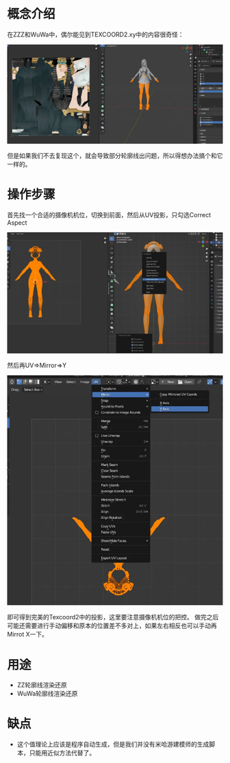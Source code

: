 # 概念介绍
在ZZZ和WuWa中，偶尔能见到TEXCOORD2.xy中的内容很奇怪：

![alt text](image.png)

但是如果我们不去复现这个，就会导致部分轮廓线出问题，所以得想办法搞个和它一样的。

# 操作步骤

首先找一个合适的摄像机机位，切换到前面，然后从UV投影，只勾选Correct Aspect

![alt text](image-1.png)

然后再UV=>Mirror=>Y

![alt text](image-2.png)

即可得到完美的Texcoord2中的投影，这里要注意摄像机机位的把控。
做完之后可能还需要进行手动偏移和原本的位置差不多对上，如果左右相反也可以手动再Mirrot X一下。

# 用途
- ZZ轮廓线渲染还原
- WuWa轮廓线渲染还原
# 缺点
- 这个值理论上应该是程序自动生成，但是我们并没有米哈游建模师的生成脚本，只能用近似方法代替了。
